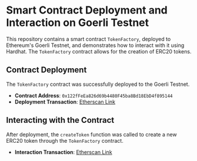# Smart Contract Deployment and Interaction on Goerli Testnet

This repository contains a smart contract `TokenFactory`, deployed to Ethereum's Goerli Testnet, and demonstrates how to interact with it using Hardhat. The `TokenFactory` contract allows for the creation of ERC20 tokens.

## Contract Deployment

The `TokenFactory` contract was successfully deployed to the Goerli Testnet.

- **Contract Address**: `0x122fFeEa826d69b4480F45ba8Bd18EbD4f895144`
- **Deployment Transaction**: [Etherscan Link](https://goerli.etherscan.io/tx/0x72e9ddfa3061760f175da688ff9d12d52279aeb8a5148e12e0357ff62da5e8f4)

## Interacting with the Contract

After deployment, the `createToken` function was called to create a new ERC20 token through the `TokenFactory` contract.

- **Interaction Transaction**: [Etherscan Link](https://goerli.etherscan.io/tx/0x7e3017c613fca10aad65feacd79ff947068f428e3e89b4378306bb479a316e09)

